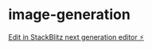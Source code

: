# image-generation

[Edit in StackBlitz next generation editor ⚡️](https://stackblitz.com/~/github.com/Beau-B/image-generation)